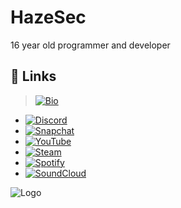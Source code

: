 
# HazeSec

16 year old programmer and developer


## 🔗 Links
> [![Bio](https://img.shields.io/badge/portfolio-8442f5?style=for-the-badge&logo=&logoColor=white)](https://e-z.bio/jackydev)
- [![Discord](https://img.shields.io/badge/discord_-_ID:_892723077576802334-7289d9?style=for-the-badge&logo=discord&logoColor=white)](https://discord.com/users/892723077576802334)
- [![Snapchat](https://img.shields.io/badge/snapchat-_ItsJacky0-FFFC00?style=for-the-badge&logo=snapchat&logoColor=white)](https://www.snapchat.com/add/itzjacky0?share_id=1Z9Xar1aTnM&locale=en-US)
- [![YouTube](https://img.shields.io/badge/youtube-_hijack-FF0000?style=for-the-badge&logo=youtube&logoColor=white)](https://www.youtube.com/channel/UChFtJ2U7SQr0btGpBiLZsrQ)
- [![Steam](https://img.shields.io/badge/steam-_hijack-2a475e?style=for-the-badge&logo=steam&logoColor=white)](https://steamcommunity.com/id/jackydev/)
- [![Spotify](https://img.shields.io/badge/spotify-_jacky-1DB954?style=for-the-badge&logo=spotify&logoColor=white)](https://open.spotify.com/user/31afpfy2tgj7l5pwscj37n5b63mm)
- [![SoundCloud](https://img.shields.io/badge/soundcloud-_jacky-ff8800?style=for-the-badge&logo=soundcloud&logoColor=white)](https://soundcloud.com/jacky-942826544)


![Logo](https://i.imgur.com/mtVyPBC.gif)
